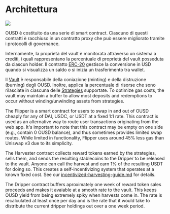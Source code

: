 # Architettura

![](../.gitbook/assets/ousd\_docs\_graphics\_3.png)

OUSD è costituito da una serie di smart contract. Ciascuno di questi contratti è racchiuso in un contratto proxy che può essere migliorato tramite i protocolli di governance.

Internamente, la proprietà del vault è monitorata attraverso un sistema a crediti, i quali rappresentano la percentuale di proprietà del vault posseduta da ciascun holder. Il contratto [ERC-20](api/erc-20-1.md) gestisce la conversione in USD quando si visualizza un saldo o si inizia un trasferimento tra wallet.

Il [Vault](api/vault.md) è responsabile della coniazione (minting) e della distruzione (burning) degli OUSD. Inoltre, applica la percentuale di risorse che sono rilasciate in ciascuna delle [Strategies](../core-concepts/supported-strategies/) supportate. To optimize gas costs, the vault may maintain a buffer to allow most deposits and redemptions to occur without winding/unwinding assets from strategies.

The Flipper is a smart contract for users to swap in and out of OUSD cheaply for any of DAI, USDC, or USDT at a fixed 1:1 rate. This contract is used as an alternative way to route user transactions originating from the web app. It's important to note that this contract may be empty on one side (e.g., contain 0 OUSD balance), and thus sometimes provides limited swap routes. While limited in functionality, Flipper uses around 45% less gas than Uniswap v3 due to its simplicity.

The Harvester contract collects reward tokens earned by the strategies, sells them, and sends the resulting stablecoins to the Dripper to be released to the vault. Anyone can call the harvest and earn 1% of the resulting USDT for doing so. This creates a self-incentivizing system that operates at a known fixed cost. See our [incentivized-harvesting-guide.md](../guides/incentivized-harvesting-guide.md "mention") for details.

The Dripper contract buffers aproximately one week of reward token sales proceeds and makes it avaiable at a smooth rate to the vault. This keeps OUSD yield from being extremely spiky when harvests come in. The rate is recalculated at least once per day and is the rate that it would take to distribute the current dripper holdings out over a one week period.



